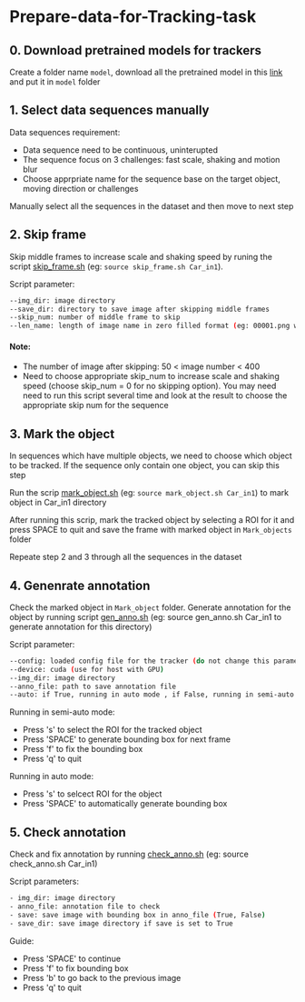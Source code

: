 # Prepare-data-for-Tracking-task
## 0. Download pretrained models for trackers
Create a folder name ``model``, download all the pretrained model in this [link](https://drive.google.com/drive/folders/1uy7mG95tIRT6eXj9csyywAyI9wO6XdjR?usp=sharing) and put it in ``model`` folder

## 1. Select data sequences manually 
Data sequences requirement:
- Data sequence need to be continuous, uninterupted
- The sequence focus on 3 challenges: fast scale, shaking and motion blur
- Choose apprpriate name for the sequence base on the target object, moving direction or challenges

Manually select all the sequences in the dataset and then move to next step

## 2. Skip frame
Skip middle frames to increase scale and shaking speed by runing the script [skip_frame.sh](./skip_frame.sh) (eg: ``source skip_frame.sh Car_in1``).

Script parameter:
```bash
--img_dir: image directory 
--save_dir: directory to save image after skipping middle frames
--skip_num: number of middle frame to skip
--len_name: length of image name in zero filled format (eg: 00001.png with len_name = 5)
```
#### Note:
- The number of image after skipping: 50 < image number < 400
- Need to choose appropriate skip_num to increase scale and shaking speed (choose skip_num = 0 for no skipping option). You may need need to run this script several time and look at the result to choose the appropriate skip num for the sequence

## 3. Mark the object 
In sequences which have multiple objects, we need to choose which object to be tracked. If the sequence only contain one object, you can skip this step

Run the scrip [mark_object.sh](./mark_object.sh) (eg: ``source mark_object.sh Car_in1``) to mark object in Car_in1 directory

After running this scrip, mark the tracked object by selecting a ROI for it and press SPACE to quit and save the frame with marked object in ``Mark_objects`` folder

Repeate step 2 and 3 through all the sequences in the dataset

## 4. Genenrate annotation
Check the marked object in ``Mark_object`` folder.
Generate annotation for the object by running script [gen_anno.sh](./gen_anno.sh) (eg: source gen_anno.sh Car_in1 to generate annotation for this directory)

Script parameter:
```bash
--config: loaded config file for the tracker (do not change this parameter)
--device: cuda (use for host with GPU)
--img_dir: image directory
--anno_file: path to save annotation file
--auto: if True, running in auto mode , if False, running in semi-auto mode (you can fix the bounding box manually if the tracker generate wrong bounding box)
```
Running in semi-auto mode:
- Press 's' to select the ROI for the tracked object
- Press 'SPACE' to generate bounding box for next frame
- Press 'f' to fix the bounding box
- Press 'q' to quit

Running in auto mode:
- Press 's' to selcect ROI for the object
- Press 'SPACE' to automatically generate bounding box

## 5. Check annotation
Check and fix annotation by running [check_anno.sh](check_anno.sh) (eg: source check_anno.sh Car_in1)

Script parameters:
```bash
- img_dir: image directory
- anno_file: annotation file to check
- save: save image with bounding box in anno_file (True, False)
- save_dir: save image directory if save is set to True
```
Guide:
- Press 'SPACE' to continue
- Press 'f' to fix bounding box
- Press 'b' to go back to the previous image
- Press 'q' to quit
